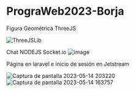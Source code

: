 # PrograWeb2023-Borja

Figura Geométrica ThreeJS

![ThreeJSLib](https://user-images.githubusercontent.com/124342314/236656539-ddd8d14b-3315-4783-9c42-de6e9615c5c6.gif)


Chat NODEJS Socket.io
![image](https://github.com/xBorjazz/PrograWeb2023-Borja/assets/124342314/f03ec228-025f-444f-a6ae-54df43058c24)

Página en laravel e inicio de sesión en Jetstream

![Captura de pantalla 2023-05-14 203220](https://github.com/xBorjazz/PrograWeb2023-Borja/assets/124342314/832359b2-4ed6-4a7b-a4a1-ef4d403ed401)
![Captura de pantalla 2023-05-14 163757](https://github.com/xBorjazz/PrograWeb2023-Borja/assets/124342314/1305e3bc-a93e-4833-b9d8-b6ba93a2a31d)
